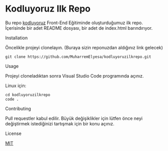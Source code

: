 # Kodluyoruz Ilk Repo

Bu repo [kodluyoruz](https://kodluyoruz.org/tr/kodluyoruz/) Front-End Eğitiminde oluşturduğumuz ilk repo. İçerisinde bir adet README dosyası, bir adet de index.html barındırıyor.

Installation

Öncelikle projeyi clonelayın. (Buraya sizin reponuzdan aldığınız link gelecek)

`git clone https://github.com/MuharremElyesa/kodluyoruzilkrepo.git`

Usage

Projeyi cloneladıktan sonra Visual Studio Code programında açınız.

Linux için:
```
cd kodluyoruzilkrepo
code .
```

Contributing

Pull requestler kabul edilir. Büyük değişiklikler için lütfen önce neyi değiştirmek istediğinizi tartışmak için bir konu açınız.

License

[MIT](https://choosealicense.com/licenses/mit/)